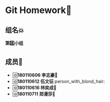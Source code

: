 # Git Homework:book:

## 组名:boom:

**第:eight:小组**



## 成员:couple:

- :id:**180110606 李志豪**:santa:
- :id:**180110612 伍文征**:person_with_blond_hair:
- :id:**180110616 林奕成**:man:
- :id:**180110711 郑漫莎**:girl:

